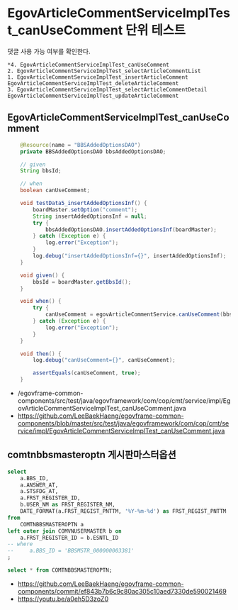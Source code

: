 # EgovArticleCommentServiceImplTest_canUseComment 단위 테스트

댓글 사용 가능 여부를 확인한다.

```
*4. EgovArticleCommentServiceImplTest_canUseComment
2. EgovArticleCommentServiceImplTest_selectArticleCommentList
1. EgovArticleCommentServiceImplTest_insertArticleComment
EgovArticleCommentServiceImplTest_deleteArticleComment
3. EgovArticleCommentServiceImplTest_selectArticleCommentDetail
EgovArticleCommentServiceImplTest_updateArticleComment
```

## EgovArticleCommentServiceImplTest_canUseComment

```java
	@Resource(name = "BBSAddedOptionsDAO")
	private BBSAddedOptionsDAO bbsAddedOptionsDAO;

	// given
	String bbsId;

	// when
	boolean canUseComment;

	void testData5_insertAddedOptionsInf() {
		boardMaster.setOption("comment");
		String insertAddedOptionsInf = null;
		try {
			bbsAddedOptionsDAO.insertAddedOptionsInf(boardMaster);
		} catch (Exception e) {
			log.error("Exception");
		}
		log.debug("insertAddedOptionsInf={}", insertAddedOptionsInf);
	}

	void given() {
		bbsId = boardMaster.getBbsId();
	}

	void when() {
		try {
			canUseComment = egovArticleCommentService.canUseComment(bbsId);
		} catch (Exception e) {
			log.error("Exception");
		}
	}

	void then() {
		log.debug("canUseComment={}", canUseComment);

		assertEquals(canUseComment, true);
	}
```

- /egovframe-common-components/src/test/java/egovframework/com/cop/cmt/service/impl/EgovArticleCommentServiceImplTest_canUseComment.java
- https://github.com/LeeBaekHaeng/egovframe-common-components/blob/master/src/test/java/egovframework/com/cop/cmt/service/impl/EgovArticleCommentServiceImplTest_canUseComment.java

## comtnbbsmasteroptn 게시판마스터옵션

```sql
select
    a.BBS_ID,
    a.ANSWER_AT,
    a.STSFDG_AT,
    a.FRST_REGISTER_ID,
    b.USER_NM as FRST_REGISTER_NM,
    DATE_FORMAT(a.FRST_REGIST_PNTTM, '%Y-%m-%d') as FRST_REGIST_PNTTM
from
    COMTNBBSMASTEROPTN a
left outer join COMVNUSERMASTER b on
    a.FRST_REGISTER_ID = b.ESNTL_ID
-- where
--     a.BBS_ID = 'BBSMSTR_000000003381'
;

select * from COMTNBBSMASTEROPTN;
```

- https://github.com/LeeBaekHaeng/egovframe-common-components/commit/ef843b7b6c9c80ac305c10aed7330de590021469
- https://youtu.be/a0eh5D3zoZ0

